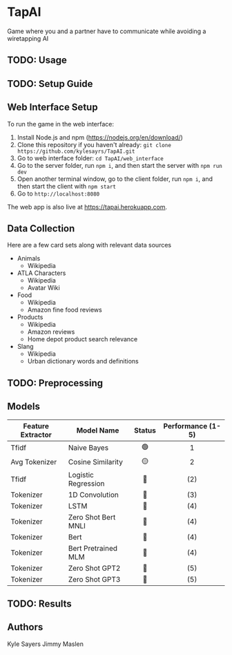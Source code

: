 # TapAI
Game where you and a partner have to communicate while avoiding a wiretapping AI

## TODO: Usage

## TODO: Setup Guide

## Web Interface Setup
To run the game in the web interface:
1. Install Node.js and npm (https://nodejs.org/en/download/)
2. Clone this repository if you haven't already: `git clone https://github.com/kylesayrs/TapAI.git`
3. Go to web interface folder: `cd TapAI/web_interface`
5. Go to the server folder, run `npm i`, and then start the server with `npm run dev`
6. Open another terminal window, go to the client folder, run `npm i`, and then start the client with `npm start`
7. Go to `http://localhost:8080`

The web app is also live at https://tapai.herokuapp.com.

## Data Collection
Here are a few card sets along with relevant data sources
* Animals
    * Wikipedia
* ATLA Characters
    * Wikipedia
    * Avatar Wiki
* Food
    * Wikipedia
    * Amazon fine food reviews
* Products
    * Wikipedia
    * Amazon reviews
    * Home depot product search relevance
* Slang
    * Wikipedia
    * Urban dictionary words and definitions

## TODO: Preprocessing

## Models
| Feature Extractor | Model Name | Status | Performance (1-5) |
| ----------------- | -----------|:------:|:-----------------:|
| Tfidf         | Naive Bayes         |   🟢   |    1    |
| Avg Tokenizer | Cosine Similarity   |   🟡   |    2    |
| Tfidf         | Logistic Regression |   🔴   |   (2)   |
| Tokenizer     | 1D Convolution      |   🔴   |   (3)   |
| Tokenizer     | LSTM                |   🔴   |   (4)   |
| Tokenizer     | Zero Shot Bert MNLI |   🔴   |   (4)   |
| Tokenizer     | Bert                |   🔴   |   (4)   |
| Tokenizer     | Bert Pretrained MLM |   🔴   |   (4)   |
| Tokenizer     | Zero Shot GPT2      |   🔴   |   (5)   |
| Tokenizer     | Zero Shot GPT3      |   🔴   |   (5)   |

## TODO: Results

## Authors
Kyle Sayers
Jimmy Maslen
